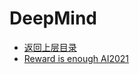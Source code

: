 # DeepMind

- [返回上层目录](../industry-application.md)
- [Reward is enough AI2021](reward-is-enough/Reward-is-enough.md)

